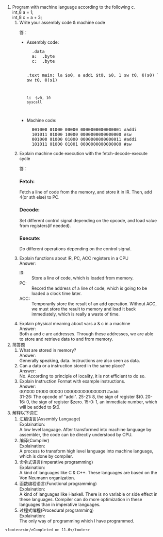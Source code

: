 <html lang="en">

<head>
	<meta charset="utf-8" />
	<title>作业7</title>
	<link type="text/css" href="homework.css" rel="stylesheet" media="screen" />
</head>

<body>
	<div>
		<ol>
			<li>
				Program with machine language according to the following c.<br />
				int_8 a = 1;<br />
				int_8 c = a + 3;
				<ol>
					<li>
						Write your assembly code & machine code<br />
						<p>答：</p>
						<ul>
							<li>
								Assembly code:<br />
<pre>
  .data
  a:  .byte
  c:  .byte

  .text
  main:
    la  $s0, a
    addi  $t0, $0, 1
    sw  $t0, 0($s0)
    la  $s1, c
    addi  $t0, $t0, 3
    sw  $t0, 0($s1)

    li  $v0, 10
    syscall
</pre>
							</li>
							<li>
								Machine code:<br />
<pre>
  001000 01000 00000 0000000000000001 #addi
  101011 01000 10000 0000000000000000 #sw
  001000 01000 01000 0000000000000011 #addi
  101011 01000 01001 0000000000000000 #sw
</pre>
							</li>
						</ul>
					</li>
					<li>
						Explain machine code execution with the fetch-decode-execute cycle<br />
						<p>答：</p>	
						<dl>
							<h3>Fetch:</h3>
							<p>Fetch a line of code from the memory, and store it in IR. Then, add 4(or sth else) to PC.</p>
							<h3>Decode:</h3>
							<p>Set different control signal depending on the opcode, and load value from registers(if needed).</p>
							<h3>Execute:</h3>
							<p>Do different operations depending on the control signal.</p>
					</li>
					<li>
						Explain functions about IR, PC, ACC registers in a CPU<br />
						Answer:<br />
						<dl>
							<dt>IR:</dt>
							<dd>Store a line of code, which is loaded from memory.</dd>
							<dt>PC:</dt>
							<dd>Record the address of a line of code, which is going to be loaded a clock time later.</dd>
							<dt>ACC:</dt>
							<dd>Temporarily store the result of an add operation. Without ACC, we must store the result to memory and load it back immediately, which is really a waste of time.</dd>
					</li>
					<li>
						Explain physical meaning about vars a & c in a machine<br />
						Answer:<br />
						Both a and c are addresses. Through these addresses, we are able to store and retrieve data to and from memory.
					</li>
				</ol>
			</li>
			<li>
				简答题
				<ol>
					<li>
						What are stored in memory?<br />
						Answer:<br />
						Generally speaking, data. Instructions are also seen as data.
					</li>
					<li>
						Can a data or a instruction stored in the same place?<br />
						Answer:<br />
						No. According to principle of locality, it is not efficient to do so.
					</li>
					<li>
						Explain Instruction Format with example instructions.<br />
						Answer:<br />
						001000 01000 00000 0000000000000001 #addi<br />
						31-26: The opcode of "addi".
						25-21: 8, the sign of register $t0.
						20-16: 0, the sign of register $zero.
						15-0: 1, an immediate number, which will be added to $t0.
					</li>
				</ol>
			</li>
			<li>
				解释以下词汇
				<ol>
					<li>
						汇编语言(Assembly Language)<br />
						Explaination:<br />
						A low level language. After transformed into machine language by assembler, the code can be directly understood by CPU.
					</li>
					<li>
						编译(Compiler)<br />
						Explaination:<br />
						A process to transform high level language into machine language, which is done by compiler.
					</li>
					<li>
						命令式语言(Imperative programming)<br />
						Explaination:<br />
						A kind of languages like C & C++. These languages are based on the Von Neumann organization.
					</li>
					<li>
						函数编程语言(Functional programming)<br />
						Explaination:<br />
						A kind of languages like Haskell. There is no variable or side effect in these languages. Compiler can do more optimization in these languages than in imperative languages.
					</li>
					<li>
						过程式编程(Procedural programming)<br />
						Explaination:<br />
						The only way of programming which I have programmed.
					</li>
				</ol>
			</li>
		</ol>
	</div><!--正文-->

	<footer><br/>Completed on 11.6</footer>
</body>
</html>
